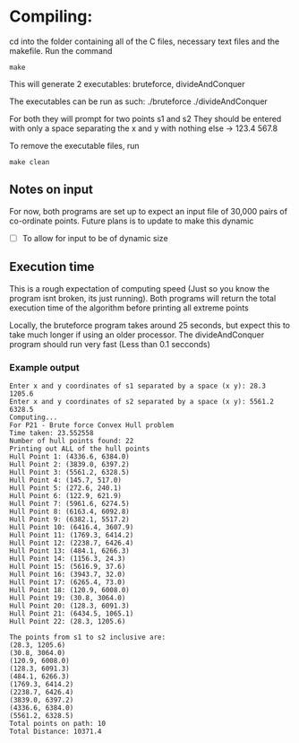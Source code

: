 # Compiling:
cd into the folder containing all of the C files, necessary text files and the makefile.
Run the command 
```
make
```
This will generate 2 executables: bruteforce, divideAndConquer

The executables can be run as such:
./bruteforce
./divideAndConquer

For both they will prompt for two points s1 and s2
They should be entered with only a space separating the x and y with nothing else -> 123.4 567.8

To remove the executable files, run

```
make clean
```

## Notes on input
For now, both programs are set up to expect an input file of 30,000 pairs of co-ordinate points. Future plans is to update to make this dynamic
- [ ] To allow for input to be of dynamic size

## Execution time
This is a rough expectation of computing speed (Just so you know the program isnt broken, its just running).
Both programs will return the total execution time of the algorithm before printing all extreme points

Locally, the bruteforce program takes around 25 seconds, but expect this to take much longer if using an older processor. 
The divideAndConquer program should run very fast (Less than 0.1 secconds)


### Example output
```
Enter x and y coordinates of s1 separated by a space (x y): 28.3 1205.6
Enter x and y coordinates of s2 separated by a space (x y): 5561.2 6328.5
Computing...
For P21 - Brute force Convex Hull problem
Time taken: 23.552558
Number of hull points found: 22
Printing out ALL of the hull points
Hull Point 1: (4336.6, 6384.0)
Hull Point 2: (3839.0, 6397.2)
Hull Point 3: (5561.2, 6328.5)
Hull Point 4: (145.7, 517.0)
Hull Point 5: (272.6, 240.1)
Hull Point 6: (122.9, 621.9)
Hull Point 7: (5961.6, 6274.5)
Hull Point 8: (6163.4, 6092.8)
Hull Point 9: (6382.1, 5517.2)
Hull Point 10: (6416.4, 3607.9)
Hull Point 11: (1769.3, 6414.2)
Hull Point 12: (2238.7, 6426.4)
Hull Point 13: (484.1, 6266.3)
Hull Point 14: (1156.3, 24.3)
Hull Point 15: (5616.9, 37.6)
Hull Point 16: (3943.7, 32.0)
Hull Point 17: (6265.4, 73.0)
Hull Point 18: (120.9, 6008.0)
Hull Point 19: (30.8, 3064.0)
Hull Point 20: (128.3, 6091.3)
Hull Point 21: (6434.5, 1065.1)
Hull Point 22: (28.3, 1205.6)

The points from s1 to s2 inclusive are:
(28.3, 1205.6)
(30.8, 3064.0)
(120.9, 6008.0)
(128.3, 6091.3)
(484.1, 6266.3)
(1769.3, 6414.2)
(2238.7, 6426.4)
(3839.0, 6397.2)
(4336.6, 6384.0)
(5561.2, 6328.5)
Total points on path: 10
Total Distance: 10371.4
```
